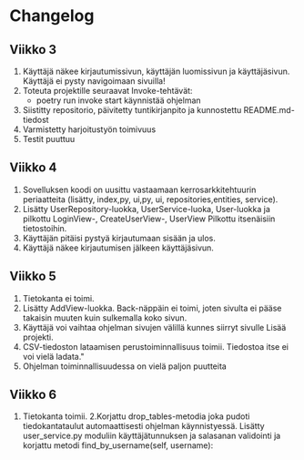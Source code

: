 # Changelog

## Viikko 3

1. Käyttäjä näkee kirjautumissivun, käyttäjän luomissivun ja käyttäjäsivun. Käyttäjä ei pysty navigoimaan sivuilla!
2. Toteuta projektille seuraavat Invoke-tehtävät:
	- poetry run invoke start käynnistää ohjelman
3. Siistitty repositorio, päivitetty tuntikirjanpito ja kunnostettu README.md-tiedost
4. Varmistetty harjoitustyön toimivuus
5. Testit puuttuu

## Viikko 4


1. Sovelluksen koodi on uusittu vastaamaan kerrosarkkitehtuurin periaatteita (lisätty, index,py, ui,py, ui, repositories,entities, service).
2. Lisätty UserRepository-luokka, UserService-luoka, User-luokka ja pilkottu LoginView-, CreateUserView-, UserView Pilkottu itsenäisiin tietostoihin.
3.  Käyttäjän pitäisi pystyä kirjautumaan sisään ja ulos.
4. Käyttäjä näkee kirjautumisen jälkeen käyttäjäsivun.

## Viikko 5


1. Tietokanta ei toimi.
2. Lisätty AddView-luokka. Back-näppäin ei toimi, joten sivulta ei pääse takaisin muuten kuin sulkemalla koko sivun.
3. Käyttäjä voi vaihtaa ohjelman sivujen välillä kunnes siirryt sivulle Lisää projekti.
4. CSV-tiedoston lataamisen perustoiminnallisuus toimii. Tiedostoa itse ei voi vielä ladata."
5. Ohjelman toiminnallisuudessa on vielä paljon puutteita

## Viikko 6
1. Tietokanta toimii.
2.Korjattu drop_tables-metodia joka pudoti tiedokantataulut automaattisesti ohjelman käynnistyessä. Lisätty user_service.py moduliin käyttäjätunnuksen ja salasanan validointi ja korjattu metodi find_by_username(self, username):


